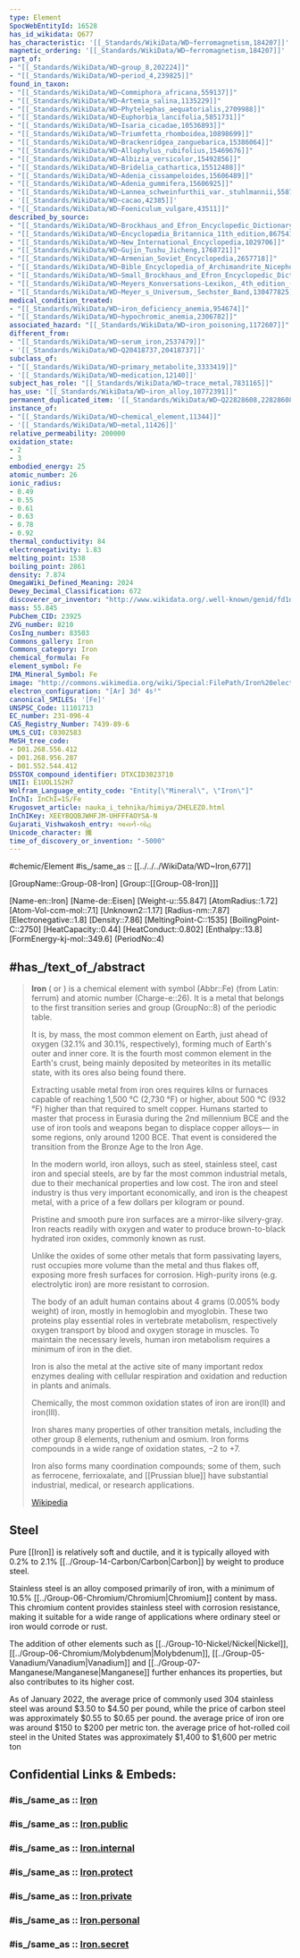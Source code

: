 ```yaml
---
type: Element
SpocWebEntityId: 16528
has_id_wikidata: Q677
has_characteristic: '[[_Standards/WikiData/WD~ferromagnetism,184207]]'
magnetic_ordering: '[[_Standards/WikiData/WD~ferromagnetism,184207]]'
part_of:
- "[[_Standards/WikiData/WD~group_8,202224]]"
- "[[_Standards/WikiData/WD~period_4,239825]]"
found_in_taxon:
- "[[_Standards/WikiData/WD~Commiphora_africana,559137]]"
- "[[_Standards/WikiData/WD~Artemia_salina,1135229]]"
- "[[_Standards/WikiData/WD~Phytelephas_aequatorialis,2709988]]"
- "[[_Standards/WikiData/WD~Euphorbia_lancifolia,5851731]]"
- "[[_Standards/WikiData/WD~Isaria_cicadae,10536893]]"
- "[[_Standards/WikiData/WD~Triumfetta_rhomboidea,10898699]]"
- "[[_Standards/WikiData/WD~Brackenridgea_zanguebarica,15386064]]"
- "[[_Standards/WikiData/WD~Allophylus_rubifolius,15469676]]"
- "[[_Standards/WikiData/WD~Albizia_versicolor,15492856]]"
- "[[_Standards/WikiData/WD~Bridelia_cathartica,15512488]]"
- "[[_Standards/WikiData/WD~Adenia_cissampeloides,15606489]]"
- "[[_Standards/WikiData/WD~Adenia_gummifera,15606925]]"
- "[[_Standards/WikiData/WD~Lannea_schweinfurthii_var._stuhlmannii,55872678]]"
- '[[_Standards/WikiData/WD~cacao,42385]]'
- "[[_Standards/WikiData/WD~Foeniculum_vulgare,43511]]"
described_by_source:
- "[[_Standards/WikiData/WD~Brockhaus_and_Efron_Encyclopedic_Dictionary,602358]]"
- "[[_Standards/WikiData/WD~Encyclopædia_Britannica_11th_edition,867541]]"
- "[[_Standards/WikiData/WD~New_International_Encyclopedia,1029706]]"
- "[[_Standards/WikiData/WD~Gujin_Tushu_Jicheng,1768721]]"
- "[[_Standards/WikiData/WD~Armenian_Soviet_Encyclopedia,2657718]]"
- "[[_Standards/WikiData/WD~Bible_Encyclopedia_of_Archimandrite_Nicephorus,4086271]]"
- "[[_Standards/WikiData/WD~Small_Brockhaus_and_Efron_Encyclopedic_Dictionary,19180675]]"
- "[[_Standards/WikiData/WD~Meyers_Konversations-Lexikon,_4th_edition_(1885_1890),19219752]]"
- "[[_Standards/WikiData/WD~Meyer_s_Universum,_Sechster_Band,130477825]]"
medical_condition_treated:
- "[[_Standards/WikiData/WD~iron_deficiency_anemia,954674]]"
- "[[_Standards/WikiData/WD~hypochromic_anemia,2306782]]"
associated_hazard: "[[_Standards/WikiData/WD~iron_poisoning,1172607]]"
different_from:
- "[[_Standards/WikiData/WD~serum_iron,2537479]]"
- '[[_Standards/WikiData/WD~Q20418737,20418737]]'
subclass_of:
- "[[_Standards/WikiData/WD~primary_metabolite,3333419]]"
- '[[_Standards/WikiData/WD~medication,12140]]'
subject_has_role: "[[_Standards/WikiData/WD~trace_metal,7831165]]"
has_use: "[[_Standards/WikiData/WD~iron_alloy,10772391]]"
permanent_duplicated_item: '[[_Standards/WikiData/WD~Q22828608,22828608]]'
instance_of:
- "[[_Standards/WikiData/WD~chemical_element,11344]]"
- '[[_Standards/WikiData/WD~metal,11426]]'
relative_permeability: 200000
oxidation_state:
- 2
- 3
embodied_energy: 25
atomic_number: 26
ionic_radius:
- 0.49
- 0.55
- 0.61
- 0.63
- 0.78
- 0.92
thermal_conductivity: 84
electronegativity: 1.83
melting_point: 1538
boiling_point: 2861
density: 7.874
OmegaWiki_Defined_Meaning: 2024
Dewey_Decimal_Classification: 672
discoverer_or_inventor: "http://www.wikidata.org/.well-known/genid/fd1d2a0f5ae583e820451b0fc1a8c274"
mass: 55.845
PubChem_CID: 23925
ZVG_number: 8210
CosIng_number: 83503
Commons_gallery: Iron
Commons_category: Iron
chemical_formula: Fe
element_symbol: Fe
IMA_Mineral_Symbol: Fe
image: "http://commons.wikimedia.org/wiki/Special:FilePath/Iron%20electrolytic%20and%201cm3%20cube.jpg"
electron_configuration: "[Ar] 3d⁶ 4s²"
canonical_SMILES: '[Fe]'
UNSPSC_Code: 11101713
EC_number: 231-096-4
CAS_Registry_Number: 7439-89-6
UMLS_CUI: C0302583
MeSH_tree_code:
- D01.268.556.412
- D01.268.956.287
- D01.552.544.412
DSSTOX_compound_identifier: DTXCID3023710
UNII: E1UOL152H7
Wolfram_Language_entity_code: "Entity[\"Mineral\", \"Iron\"]"
InChI: InChI=1S/Fe
Krugosvet_article: nauka_i_tehnika/himiya/ZHELEZO.html
InChIKey: XEEYBQQBJWHFJM-UHFFFAOYSA-N
Gujarati_Vishwakosh_entry: આયર્ન-લોહ
Unicode_character: 鐵
time_of_discovery_or_invention: "-5000"
---
```


#chemic/Element 
#is_/same_as :: [[../../../WikiData/WD~Iron,677]] 

[GroupName::Group-08-Iron]
[Group::[[Group-08-Iron]]]


[Name-en::Iron]
[Name-de::Eisen]
[Weight-u::55.847]
[AtomRadius::1.72]
[Atom-Vol-ccm-mol::7.1]
[Unknown2::1.17]
[Radius-nm::7.87]
[Electronegative::1.8]
[Density::7.86]
[MeltingPoint-C::1535]
[BoilingPoint-C::2750]
[HeatCapacity::0.44]
[HeatConduct::0.802]
[Enthalpy::13.8]
[FormEnergy-kj-mol::349.6]
(PeriodNo::4)


## #has_/text_of_/abstract 


> **Iron** ( or ) is a chemical element with symbol (Abbr::Fe) (from Latin: ferrum) and atomic number (Charge-e::26). 
> It is a metal that belongs to the first transition series and group (GroupNo::8) of the periodic table. 
> 
> It is, by mass, the most common element on Earth, just ahead of oxygen 
> (32.1% and 30.1%, respectively), forming much of Earth's outer and inner core. 
> It is the fourth most common element in the Earth's crust, 
> being mainly deposited by meteorites in its metallic state, with its ores also being found there.
>
> Extracting usable metal from iron ores 
> requires kilns or furnaces capable of reaching 1,500 °C (2,730 °F) or higher, about 500 °C (932 °F) 
> higher than that required to smelt copper. 
> Humans started to master that process in Eurasia during the 2nd millennium BCE 
> and the use of iron tools and weapons began to displace copper alloys—
> in some regions, only around 1200 BCE. 
> That event is considered the transition from the Bronze Age to the Iron Age. 
> 
> In the modern world, iron alloys, such as steel, stainless steel, cast iron and special steels, 
> are by far the most common industrial metals, due to their mechanical properties and low cost. 
> The iron and steel industry is thus very important economically, 
> and iron is the cheapest metal, with a price of a few dollars per kilogram or pound.
>
> Pristine and smooth pure iron surfaces are a mirror-like silvery-gray. 
> Iron reacts readily with oxygen and water to produce brown-to-black hydrated iron oxides, 
> commonly known as rust. 
> 
> Unlike the oxides of some other metals that form passivating layers, 
> rust occupies more volume than the metal and thus flakes off, 
> exposing more fresh surfaces for corrosion. 
> High-purity irons (e.g. electrolytic iron) are more resistant to corrosion.
>
> The body of an adult human contains about 4 grams (0.005% body weight) of iron, 
> mostly in hemoglobin and myoglobin. 
> These two proteins play essential roles in vertebrate metabolism, respectively oxygen transport by blood and oxygen storage in muscles. 
> To maintain the necessary levels, human iron metabolism requires a minimum of iron in the diet. 
> 
> Iron is also the metal at the active site of many important redox enzymes 
> dealing with cellular respiration and oxidation and reduction in plants and animals.
> 
> Chemically, the most common oxidation states of iron are iron(II) and iron(III). 
> 
> Iron shares many properties of other transition metals, including the other group 8 elements, ruthenium and osmium. 
> Iron forms compounds in a wide range of oxidation states, −2 to +7. 
> 
> Iron also forms many coordination compounds; 
> some of them, such as ferrocene, ferrioxalate, and [[Prussian blue]] have substantial industrial, medical, or research applications.
>
> [Wikipedia](https://en.wikipedia.org/wiki/Iron)


## Steel 
Pure  [[Iron]]  is relatively soft and ductile, 
and it is typically alloyed with 0.2% to 2.1% [[../Group-14-Carbon/Carbon|Carbon]] by weight to produce steel.

Stainless steel is an alloy composed primarily of iron, 
with a minimum of 10.5% [[../Group-06-Chromium/Chromium|Chromium]] content by mass. 
This chromium content provides stainless steel with corrosion resistance, 
making it suitable for a wide range of applications 
where ordinary steel or iron would corrode or rust. 

The addition of other elements such as [[../Group-10-Nickel/Nickel|Nickel]], [[../Group-06-Chromium/Molybdenum|Molybdenum]], [[../Group-05-Vanadium/Vanadium|Vanadium]] and [[../Group-07-Manganese/Manganese|Manganese]] 
further enhances its properties, but also contributes to its higher cost.

As of January 2022, the average price of commonly used 
304 stainless steel was around $3.50 to $4.50 per pound, while the price of 
carbon steel was approximately $0.55 to $0.65 per pound.
the average price of iron ore was around $150 to $200 per metric ton.
the average price of hot-rolled coil steel in the United States was approximately $1,400 to $1,600 per metric ton


## Confidential Links & Embeds: 

### #is_/same_as :: [Iron](/_Standards/chemic/chemic~Elements/Group-08-Iron/Iron.md) 

### #is_/same_as :: [Iron.public](/_public/chemic/chemic~Elements/Group-08-Iron/Iron.public.md) 

### #is_/same_as :: [Iron.internal](/_internal/chemic/chemic~Elements/Group-08-Iron/Iron.internal.md) 

### #is_/same_as :: [Iron.protect](/_protect/chemic/chemic~Elements/Group-08-Iron/Iron.protect.md) 

### #is_/same_as :: [Iron.private](/_private/chemic/chemic~Elements/Group-08-Iron/Iron.private.md) 

### #is_/same_as :: [Iron.personal](/_personal/chemic/chemic~Elements/Group-08-Iron/Iron.personal.md) 

### #is_/same_as :: [Iron.secret](/_secret/chemic/chemic~Elements/Group-08-Iron/Iron.secret.md)

